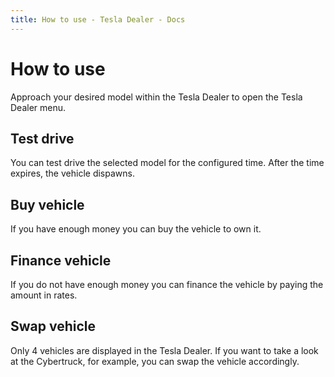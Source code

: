 ```yaml
---
title: How to use - Tesla Dealer - Docs
---
```


# How to use

Approach your desired model within the Tesla Dealer to open the Tesla Dealer menu.

## Test drive

You can test drive the selected model for the configured time. After the time expires, the vehicle dispawns.

## Buy vehicle

If you have enough money you can buy the vehicle to own it.

## Finance vehicle

If you do not have enough money you can finance the vehicle by paying the amount in rates.

## Swap vehicle

Only 4 vehicles are displayed in the Tesla Dealer. If you want to take a look at the Cybertruck, for example, you can swap the vehicle accordingly.
